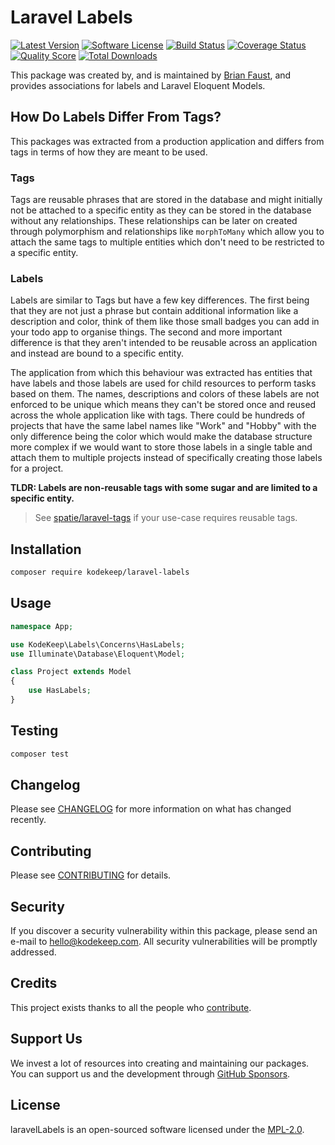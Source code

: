 # Laravel Labels

[![Latest Version](https://badgen.net/packagist/v/kodekeep/laravel-labels)](https://packagist.org/packages/kodekeep/laravel-labels)
[![Software License](https://badgen.net/packagist/license/kodekeep/laravel-labels)](https://packagist.org/packages/kodekeep/laravel-labels)
[![Build Status](https://img.shields.io/github/workflow/status/kodekeep/laravel-labels/run-tests?label=tests)](https://github.com/kodekeep/laravel-labels/actions?query=workflow%3Arun-tests+branch%3Amaster)
[![Coverage Status](https://badgen.net/codeclimate/coverage/kodekeep/laravel-labels)](https://codeclimate.com/github/kodekeep/laravel-labels)
[![Quality Score](https://badgen.net/codeclimate/maintainability/kodekeep/laravel-labels)](https://codeclimate.com/github/kodekeep/laravel-labels)
[![Total Downloads](https://badgen.net/packagist/dt/kodekeep/laravel-labels)](https://packagist.org/packages/kodekeep/laravel-labels)

This package was created by, and is maintained by [Brian Faust](https://github.com/faustbrian), and provides associations for labels and Laravel Eloquent Models.

## How Do Labels Differ From Tags?

This packages was extracted from a production application and differs from tags in terms of how they are meant to be used.

### Tags

Tags are reusable phrases that are stored in the database and might initially not be attached to a specific entity as they can be stored in the database without any relationships. These relationships can be later on created through polymorphism and relationships like `morphToMany` which allow you to attach the same tags to multiple entities which don't need to be restricted to a specific entity.

### Labels

Labels are similar to Tags but have a few key differences. The first being that they are not just a phrase but contain additional information like a description and color, think of them like those small badges you can add in your todo app to organise things. The second and more important difference is that they aren't intended to be reusable across an application and instead are bound to a specific entity.

The application from which this behaviour was extracted has entities that have labels and those labels are used for child resources to perform tasks based on them. The names, descriptions and colors of these labels are not enforced to be unique which means they can't be stored once and reused across the whole application like with tags. There could be hundreds of projects that have the same label names like "Work" and "Hobby" with the only difference being the color which would make the database structure more complex if we would want to store those labels in a single table and attach them to multiple projects instead of specifically creating those labels for a project.

**TLDR: Labels are non-reusable tags with some sugar and are limited to a specific entity.**

> See [spatie/laravel-tags](https://github.com/spatie/laravel-tags) if your use-case requires reusable tags.

## Installation

```bash
composer require kodekeep/laravel-labels
```

## Usage

``` php
namespace App;

use KodeKeep\Labels\Concerns\HasLabels;
use Illuminate\Database\Eloquent\Model;

class Project extends Model
{
    use HasLabels;
}
```

## Testing

``` bash
composer test
```

## Changelog

Please see [CHANGELOG](CHANGELOG.md) for more information on what has changed recently.

## Contributing

Please see [CONTRIBUTING](CONTRIBUTING.md) for details.

## Security

If you discover a security vulnerability within this package, please send an e-mail to hello@kodekeep.com. All security vulnerabilities will be promptly addressed.

## Credits

This project exists thanks to all the people who [contribute](../../contributors).

## Support Us

We invest a lot of resources into creating and maintaining our packages. You can support us and the development through [GitHub Sponsors](https://github.com/sponsors/faustbrian).

## License

laravelLabels is an open-sourced software licensed under the [MPL-2.0](LICENSE.md).
